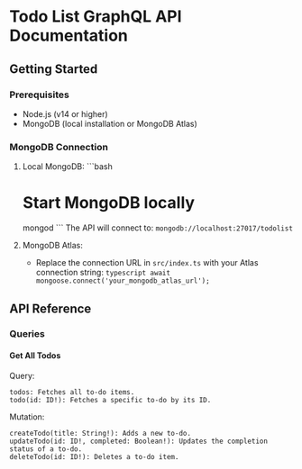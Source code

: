 # Todo List GraphQL API Documentation

## Getting Started

### Prerequisites
- Node.js (v14 or higher)
- MongoDB (local installation or MongoDB Atlas)

### MongoDB Connection
1. Local MongoDB:   ```bash
   # Start MongoDB locally
   mongod   ```
   The API will connect to: `mongodb://localhost:27017/todolist`

2. MongoDB Atlas:
   - Replace the connection URL in `src/index.ts` with your Atlas connection string:   ```typescript
   await mongoose.connect('your_mongodb_atlas_url');   ```

## API Reference

### Queries

#### Get All Todos

Query:

    todos: Fetches all to-do items.
    todo(id: ID!): Fetches a specific to-do by its ID.

Mutation:

    createTodo(title: String!): Adds a new to-do.
    updateTodo(id: ID!, completed: Boolean!): Updates the completion status of a to-do.
    deleteTodo(id: ID!): Deletes a to-do item.
